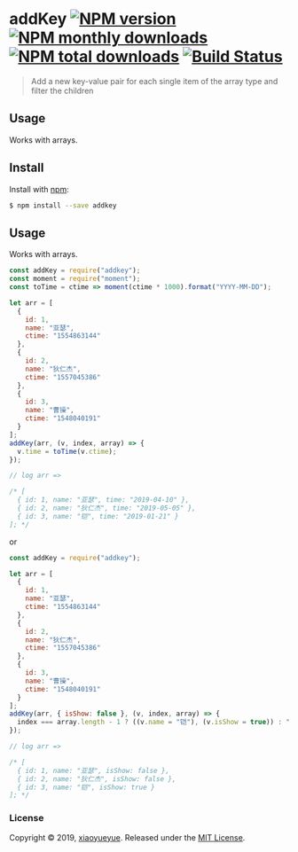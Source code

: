 # addKey [![NPM version](https://img.shields.io/npm/v/addkey.svg?style=flat)](https://www.npmjs.com/package/addkey) [![NPM monthly downloads](https://img.shields.io/npm/dm/addkey.svg?style=flat)](https://npmjs.org/package/addkey) [![NPM total downloads](https://img.shields.io/npm/dt/addkey.svg?style=flat)](https://npmjs.org/package/addkey) [![Build Status](https://travis-ci.org/xiaoyueyue165/addKey.svg?branch=master)](https://travis-ci.org/xiaoyueyue165/addKey)

> Add a new key-value pair for each single item of the array type and filter the children

## Usage

Works with arrays.

## Install

Install with [npm](https://www.npmjs.com/):

```sh
$ npm install --save addkey
```

## Usage

Works with arrays.

```js
const addKey = require("addkey");
const moment = require("moment");
const toTime = ctime => moment(ctime * 1000).format("YYYY-MM-DD");

let arr = [
  {
    id: 1,
    name: "亚瑟",
    ctime: "1554863144"
  },
  {
    id: 2,
    name: "狄仁杰",
    ctime: "1557045386"
  },
  {
    id: 3,
    name: "曹操",
    ctime: "1548040191"
  }
];
addKey(arr, (v, index, array) => {
  v.time = toTime(v.ctime);
});

// log arr =>

/* [
  { id: 1, name: "亚瑟", time: "2019-04-10" },
  { id: 2, name: "狄仁杰", time: "2019-05-05" },
  { id: 3, name: "铠", time: "2019-01-21" }
]; */
```

or

```js
const addKey = require("addkey");

let arr = [
  {
    id: 1,
    name: "亚瑟",
    ctime: "1554863144"
  },
  {
    id: 2,
    name: "狄仁杰",
    ctime: "1557045386"
  },
  {
    id: 3,
    name: "曹操",
    ctime: "1548040191"
  }
];
addKey(arr, { isShow: false }, (v, index, array) => {
  index === array.length - 1 ? ((v.name = "铠"), (v.isShow = true)) : "";
});

// log arr =>

/* [
  { id: 1, name: "亚瑟", isShow: false },
  { id: 2, name: "狄仁杰", isShow: false },
  { id: 3, name: "铠", isShow: true }
]; */
```

### License

Copyright © 2019, [xiaoyueyue](https://github.com/xiaoyueyue165).
Released under the [MIT License](LICENSE).
